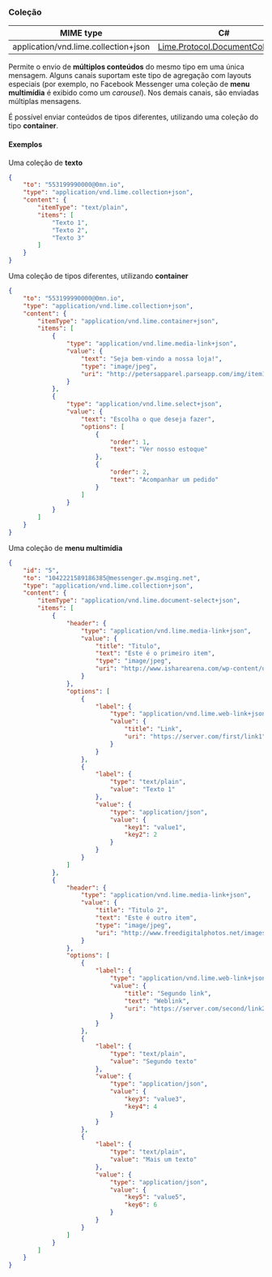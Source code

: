 ### Coleção
| MIME type                            | C#                                 |
|--------------------------------------|------------------------------------|
| application/vnd.lime.collection+json | [Lime.Protocol.DocumentCollection](https://github.com/takenet/lime-csharp/blob/master/src/Lime.Protocol/DocumentCollection.cs) |

Permite o envio de **múltiplos conteúdos** do mesmo tipo em uma única mensagem. Alguns canais suportam este tipo de agregação com layouts especiais (por exemplo, no Facebook Messenger uma coleção de **menu multimídia** é exibido como um *carousel*). Nos demais canais, são enviadas múltiplas mensagens.

É possível enviar conteúdos de tipos diferentes, utilizando uma coleção do tipo **container**.

#### Exemplos
Uma coleção de **texto**
```json
{
	"to": "553199990000@0mn.io",
	"type": "application/vnd.lime.collection+json",
	"content": {
		"itemType": "text/plain",
		"items": [
            "Texto 1",
            "Texto 2",
            "Texto 3"
		]
	}
}
```

Uma coleção de tipos diferentes, utilizando **container**
```json
{
	"to": "553199990000@0mn.io",
	"type": "application/vnd.lime.collection+json",
	"content": {
		"itemType": "application/vnd.lime.container+json",
		"items": [
			{
				"type": "application/vnd.lime.media-link+json",
				"value": {
					"text": "Seja bem-vindo a nossa loja!",
					"type": "image/jpeg",
					"uri": "http://petersapparel.parseapp.com/img/item100-thumb.png"
				}
			},
			{
				"type": "application/vnd.lime.select+json",
				"value": {
					"text": "Escolha o que deseja fazer",
					"options": [
					    {
					        "order": 1,
					        "text": "Ver nosso estoque"
					    },
					    {
					        "order": 2,
					        "text": "Acompanhar um pedido"
					    }
					]
				}
			}			
		]
	}
}

```

Uma coleção de **menu multimídia**
```json
{
    "id": "5",
    "to": "1042221589186385@messenger.gw.msging.net",
    "type": "application/vnd.lime.collection+json",
    "content": {
        "itemType": "application/vnd.lime.document-select+json",
        "items": [
            {
                "header": {
                    "type": "application/vnd.lime.media-link+json",
                    "value": {
                        "title": "Titulo",
                        "text": "Este é o primeiro item",
                        "type": "image/jpeg",
                        "uri": "http://www.isharearena.com/wp-content/uploads/2012/12/wallpaper-281049.jpg"
                    }
                },
                "options": [
                    {
                        "label": {
                            "type": "application/vnd.lime.web-link+json",
                            "value": {
                                "title": "Link",
                                "uri": "https://server.com/first/link1"
                            }
                        }
                    },
                    {
                        "label": {
                            "type": "text/plain",
                            "value": "Texto 1"
                        },
                        "value": {
                            "type": "application/json",
                            "value": {
                                "key1": "value1",
                                "key2": 2
                            }
                        }
                    }
                ]
            },
            {
                "header": {
                    "type": "application/vnd.lime.media-link+json",
                    "value": {
                        "title": "Titulo 2",
                        "text": "Este é outro item",
                        "type": "image/jpeg",
                        "uri": "http://www.freedigitalphotos.net/images/img/homepage/87357.jpg"
                    }
                },
                "options": [
                    {
                        "label": {
                            "type": "application/vnd.lime.web-link+json",
                            "value": {
                                "title": "Segundo link",
                                "text": "Weblink",
                                "uri": "https://server.com/second/link2"
                            }
                        }
                    },
                    {
                        "label": {
                            "type": "text/plain",
                            "value": "Segundo texto"
                        },
                        "value": {
                            "type": "application/json",
                            "value": {
                                "key3": "value3",
                                "key4": 4
                            }
                        }
                    },
                    {
                        "label": {
                            "type": "text/plain",
                            "value": "Mais um texto"
                        },
                        "value": {
                            "type": "application/json",
                            "value": {
                                "key5": "value5",
                                "key6": 6
                            }
                        }
                    }
                ]
            }
        ]
    }
}
```
